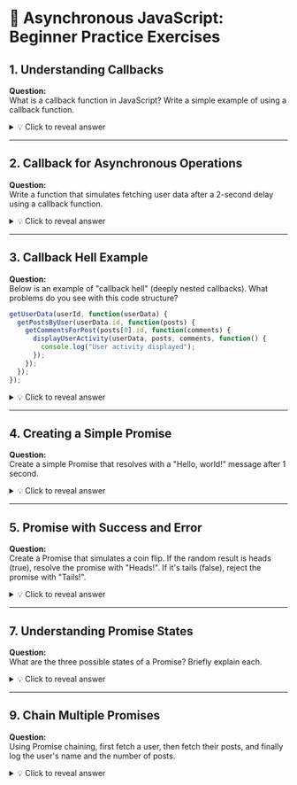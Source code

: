 # 🧪 Asynchronous JavaScript: Beginner Practice Exercises

## 1. Understanding Callbacks
**Question:**  
What is a callback function in JavaScript? Write a simple example of using a callback function.
<details>
<summary>💡 Click to reveal answer</summary>
  
```js
// A callback function is a function passed to another function as an argument,
// which is then invoked inside the outer function to complete an action.

function greet(name, callback) {
  console.log("Hello " + name);
  callback();
}

// Using the function with a callback
greet("John", function() {
  console.log("The greeting has been displayed");
});

// Output:
// Hello John
// The greeting has been displayed
```
</details>

---

## 2. Callback for Asynchronous Operations
**Question:**  
Write a function that simulates fetching user data after a 2-second delay using a callback function.

<details>
<summary>💡 Click to reveal answer</summary>
 
```js
function fetchUserData(userId, callback) {
  console.log("Fetching user data...");
  
  // Simulate network delay with setTimeout
  setTimeout(function() {
    // Simulate a successful response with user data
    const userData = {
      id: userId,
      name: "John Doe",
      email: "john@example.com"
    };
    
    callback(null, userData); // First parameter is for errors (null means no error)
  }, 2000);
}

// Using the function
fetchUserData(123, function(error, user) {
  if (error) {
    console.error("Error fetching user:", error);
  } else {
    console.log("User data received:", user);
  }
});

// Output (after 2 seconds):
// Fetching user data...
// User data received: {id: 123, name: "John Doe", email: "john@example.com"}
```

</details>

---

## 3. Callback Hell Example
**Question:**  
Below is an example of "callback hell" (deeply nested callbacks). What problems do you see with this code structure?

```js
getUserData(userId, function(userData) {
  getPostsByUser(userData.id, function(posts) {
    getCommentsForPost(posts[0].id, function(comments) {
      displayUserActivity(userData, posts, comments, function() {
        console.log("User activity displayed");
      });
    });
  });
});
```
<details>
<summary>💡 Click to reveal answer</summary>
 
```
Problems with the callback hell code:

1. Poor readability: The deeply nested structure makes it hard to follow the code execution flow.
2. Error handling is difficult: Each callback would need its own error handling.
3. Code maintenance: Adding more functionality or fixing bugs becomes complex.
4. Debugging challenges: Stack traces are harder to understand with nested callbacks.
5. Sequential dependency: Each operation must wait for the previous one to complete.
6. The code expands horizontally, which makes it harder to fit within standard code style guidelines.
```
</details>

---

## 4. Creating a Simple Promise
**Question:**  
Create a simple Promise that resolves with a "Hello, world!" message after 1 second.
<details>
<summary>💡 Click to reveal answer</summary>
 
```js
const greeting = new Promise(function(resolve, reject) {
  setTimeout(function() {
    resolve("Hello, world!");
  }, 1000);
});

// Using the promise
greeting
  .then(function(message) {
    console.log(message);  // Outputs: Hello, world!
  });
```

</details>

---

## 5. Promise with Success and Error
**Question:**  
Create a Promise that simulates a coin flip. If the random result is heads (true), resolve the promise with "Heads!". If it's tails (false), reject the promise with "Tails!".

<details> <summary>💡 Click to reveal answer</summary>  
```js
const coinFlip = new Promise(function(resolve, reject) {
  // Generate random boolean (true or false)
  const isHeads = Math.random() > 0.5;
  
  if (isHeads) {
    resolve("Heads!");
  } else {
    reject("Tails!");
  }
});

// Using the promise with both success and error handling
coinFlip
  .then(function(result) {
    console.log("Success:", result);  // If heads
  })
  .catch(function(error) {
    console.log("Error:", error);     // If tails
  });
```

</details>

---

## 6. Converting Callback to Promise
**Question:**  
Convert this callback-based function to a Promise-based function:

```js
function getRandomNumber(max, callback) {
  setTimeout(function() {
    const randomNum = Math.floor(Math.random() * max);
    callback(randomNum);
  }, 1000);
}
```

💡 Click to reveal answer
```js
function getRandomNumber(max) {
  return new Promise(function(resolve, reject) {
    setTimeout(function() {
      const randomNum = Math.floor(Math.random() * max);
      resolve(randomNum);
    }, 1000);
  });
}

// Using the Promise-based function
getRandomNumber(10)
  .then(function(num) {
    console.log("Random number:", num);
  });
```

</details>

---

## 7. Understanding Promise States
**Question:**  
What are the three possible states of a Promise? Briefly explain each.

<details> <summary>💡 Click to reveal answer</summary>  
```
The three states of a Promise:

1. Pending: Initial state, neither fulfilled nor rejected. The Promise is still in progress.

2. Fulfilled: The operation completed successfully, and the Promise has a resulting value (accessed via .then()).

3. Rejected: The operation failed, and the Promise has a reason for the failure (accessed via .catch()).

Once a Promise is either fulfilled or rejected, it is considered "settled" and can't change to another state.
```

</details>

---

## 8. Using then() with Promises
**Question:**  
Write code using a Promise to fetch a user and then log their name to the console.

<details> <summary>💡 Click to reveal answer</summary>  
```js
function fetchUser() {
  return new Promise(function(resolve, reject) {
    setTimeout(function() {
      const user = { id: 1, name: "Alice" };
      resolve(user);
    }, 1000);
  });
}

fetchUser()
  .then(function(user) {
    console.log("User name:", user.name);  // Outputs: User name: Alice
  });
```

</details>

---

## 9. Chain Multiple Promises
**Question:**  
Using Promise chaining, first fetch a user, then fetch their posts, and finally log the user's name and the number of posts.

<details> <summary>💡 Click to reveal answer</summary>  
```js
function fetchUser() {
  return new Promise(function(resolve) {
    setTimeout(function() {
      resolve({ id: 1, name: "Alice" });
    }, 1000);
  });
}

function fetchPosts(userId) {
  return new Promise(function(resolve) {
    setTimeout(function() {
      resolve(["Post 1", "Post 2", "Post 3"]);
    }, 1000);
  });
}

// Chaining promises
fetchUser()
  .then(function(user) {
    console.log("User:", user.name); 
    return fetchPosts(user.id);  // Return a new promise
  })
  .then(function(posts) {
    console.log("Number of posts:", posts.length);
  });

// Output (after 2 seconds):
// User: Alice
// Number of posts: 3
```

</details>

---

## 10. Error Handling with catch()
**Question:**  
What does the `.catch()` method do in a Promise chain? Modify the code below to handle potential errors:

```js
fetchData()
  .then(function(data) {
    processData(data);
  });
```

<details> <summary>💡 Click to reveal answer</summary>  
```js
// The .catch() method handles any rejected promises in the chain,
// similar to a try/catch block in synchronous code.

fetchData()
  .then(function(data) {
    processData(data);
  })
  .catch(function(error) {
    console.error("An error occurred:", error);
  });

// You can also handle errors in individual .then() callbacks:
fetchData()
  .then(function(data) {
    try {
      processData(data);
    } catch (error) {
      console.error("Error processing data:", error);
    }
  })
  .catch(function(error) {
    console.error("Error fetching data:", error);
  });
```

</details>

---

## 11. Using finally() with Promises
**Question:**  
What does the `.finally()` method do in a Promise chain? Add it to the code below:

```js
fetchData()
  .then(function(data) {
    displayData(data);
  })
  .catch(function(error) {
    showError(error);
  });
```

<details> <summary>💡 Click to reveal answer</summary>  
```js
// The .finally() method executes code regardless of whether the promise
// was fulfilled or rejected. It's useful for cleanup operations.

fetchData()
  .then(function(data) {
    displayData(data);
  })
  .catch(function(error) {
    showError(error);
  })
  .finally(function() {
    hideLoadingSpinner();  // This runs whether the promise succeeded or failed
    console.log("Operation complete");
  });
```

</details>

---

## 12. Promise vs Callback - Advantages
**Question:**  
List at least three advantages of using Promises over traditional callbacks.

<details> <summary>💡 Click to reveal answer</summary>  
```
Advantages of Promises over callbacks:

1. Better Error Handling: Promises have built-in error handling through .catch(), making it easier to handle and propagate errors.

2. Chaining: Promises can be easily chained using .then(), avoiding deep nesting ("callback hell").

3. Control Flow: Promises make asynchronous code look more like synchronous code, improving readability.

4. Guaranteed Call: A callback might be called multiple times, but a Promise is resolved or rejected exactly once.

5. Predictable: Promises always execute in the same order they were created, making behavior more predictable.

6. Better Debugging: Promise chains provide better stack traces for debugging.
```
</details>

---

## 13. Introduction to async/await
**Question:**  
What is the purpose of the `async` and `await` keywords in JavaScript? How do they relate to Promises?

<details> <summary>💡 Click to reveal answer</summary>  
```
async/await purpose and relation to Promises:

- `async`: This keyword is used before a function declaration to mark it as asynchronous. An async function always returns a Promise automatically.

- `await`: This keyword can only be used inside an async function. It pauses the execution of the function until the Promise is resolved or rejected, and then returns the resolved value.

- Relation to Promises: async/await is built on top of Promises - it's syntactic sugar that makes working with Promises more like writing synchronous code, improving readability and maintainability.

- Under the hood, async/await uses Promises, but provides a cleaner syntax for writing asynchronous code.
```

</details>

---

## 14. Basic async/await Example
**Question:**  
Convert this Promise-based code to use async/await:

```js
function fetchUser() {
  return new Promise(function(resolve) {
    setTimeout(function() {
      resolve({ name: "Alice" });
    }, 1000);
  });
}

function displayUser() {
  fetchUser()
    .then(function(user) {
      console.log(user.name);
    });
}

displayUser();
```

<details> <summary>💡 Click to reveal answer</summary>  
```js
function fetchUser() {
  return new Promise(function(resolve) {
    setTimeout(function() {
      resolve({ name: "Alice" });
    }, 1000);
  });
}

// Using async/await
async function displayUser() {
  const user = await fetchUser();  // Wait for the Promise to resolve
  console.log(user.name);          // This line runs after the Promise resolves
}

displayUser();
```

</details>

---

## 15. Error Handling with async/await
**Question:**  
How do you handle errors when using async/await? Add error handling to the function below:

```js
async function fetchData() {
  const response = await fetch('https://api.example.com/data');
  const data = await response.json();
  return data;
}
```

<details> <summary>💡 Click to reveal answer</summary>  
```js
// With async/await, we can use regular try/catch blocks for error handling

async function fetchData() {
  try {
    const response = await fetch('https://api.example.com/data');
    if (!response.ok) {
      throw new Error('Network response was not ok');
    }
    const data = await response.json();
    return data;
  } catch (error) {
    console.error("Error fetching data:", error);
    throw error;  // Re-throw to allow calling code to handle it
  }
}

// Usage:
async function displayData() {
  try {
    const data = await fetchData();
    console.log("Data received:", data);
  } catch (error) {
    console.error("Could not display data:", error);
  }
}
```

</details>

---

## 16. Callback Hell vs. Promises vs. async/await
**Question:**  
Rewrite the following "callback hell" code using both Promises and async/await. Which approach do you find most readable?

```js
// Callback hell version
getUser(userId, function(user) {
  getPosts(user.id, function(posts) {
    getComments(posts[0].id, function(comments) {
      console.log(user.name, posts.length, comments.length);
    });
  });
});
```

<details> <summary>💡 Click to reveal answer</summary>  
```js
// Promise version
function getUser(userId) {
  return new Promise(resolve => setTimeout(() => resolve({id: userId, name: "User " + userId}), 1000));
}

function getPosts(userId) {
  return new Promise(resolve => setTimeout(() => resolve(["Post 1", "Post 2", "Post 3"]), 1000));
}

function getComments(postId) {
  return new Promise(resolve => setTimeout(() => resolve(["Comment 1", "Comment 2"]), 1000));
}

// Promise chaining approach
getUser(123)
  .then(user => {
    return getPosts(user.id)
      .then(posts => {
        return getComments(posts[0].id)
          .then(comments => {
            console.log(user.name, posts.length, comments.length);
          });
      });
  });

// Better Promise chaining (flatter)
getUser(123)
  .then(user => {
    const userData = user;
    return getPosts(user.id).then(posts => {
      return getComments(posts[0].id).then(comments => {
        console.log(userData.name, posts.length, comments.length);
      });
    });
  });

// async/await approach
async function getUserActivity() {
  const user = await getUser(123);
  const posts = await getPosts(user.id);
  const comments = await getComments(posts[0].id);
  console.log(user.name, posts.length, comments.length);
}

getUserActivity();

// The async/await approach is generally considered most readable as it:
// 1. Looks like synchronous code (easier to understand)
// 2. Eliminates nesting
// 3. Shows clear sequence of operations
// 4. Is more concise
```

</details>

---

## 17. Multiple Promises with async/await
**Question:**  
How would you wait for multiple Promises to complete using async/await?

<details> <summary>💡 Click to reveal answer</summary>  
```js
async function getMultipleData() {
  try {
    // Create Promises for different data sources
    const userPromise = fetchUser();
    const postsPromise = fetchPosts();
    const settingsPromise = fetchSettings();
    
    // Wait for all three promises to complete
    const user = await userPromise;
    const posts = await postsPromise;
    const settings = await settingsPromise;
    
    // Use the data once all promises have resolved
    console.log(user, posts, settings);
  } catch (error) {
    console.error("Error fetching data:", error);
  }
}

// An even better approach using Promise.all with async/await:
async function getMultipleDataParallel() {
  try {
    // Wait for all promises to complete in parallel
    const [user, posts, settings] = await Promise.all([
      fetchUser(),
      fetchPosts(),
      fetchSettings()
    ]);
    
    console.log(user, posts, settings);
  } catch (error) {
    // If any promise fails, the catch block will execute
    console.error("One of the requests failed:", error);
  }
}
```

</details>

---

## 18. Converting setTimeout to a Promise
**Question:**  
Create a function called `delay` that returns a Promise which resolves after a specified time in milliseconds.

<details> <summary>💡 Click to reveal answer</summary>  
```js
function delay(ms) {
  return new Promise(function(resolve) {
    setTimeout(resolve, ms);
  });
}

// Usage examples:
// With promises
delay(2000)
  .then(function() {
    console.log("2 seconds have passed!");
  });

// With async/await
async function example() {
  console.log("Starting...");
  await delay(2000);
  console.log("2 seconds have passed!");
}

example();
```

</details>

---

## 19. Promisify a Callback Function
**Question:**  
Write a general "promisify" function that converts any callback-based function to a Promise-based one. Assume the callback is always the last argument and follows the Node.js convention (error as first parameter).

<details> <summary>💡 Click to reveal answer</summary>  
```js
function promisify(fn) {
  return function(...args) {
    return new Promise(function(resolve, reject) {
      // Add the callback as the last argument
      fn(...args, function(error, result) {
        if (error) {
          reject(error);
        } else {
          resolve(result);
        }
      });
    });
  };
}

// Example usage:
function readFileCallback(path, callback) {
  // Simulate reading a file
  setTimeout(function() {
    if (path === 'valid.txt') {
      callback(null, "File contents");
    } else {
      callback(new Error("File not found"));
    }
  }, 1000);
}

// Create a Promise-based version
const readFilePromise = promisify(readFileCallback);

// Use it
readFilePromise('valid.txt')
  .then(function(contents) {
    console.log("File contents:", contents);
  })
  .catch(function(error) {
    console.error("Error:", error);
  });
```

</details>

---

## 20. What happens when async functions throw errors?
**Question:**  
What happens when an error is thrown inside an async function? How should it be handled?

<details> <summary>💡 Click to reveal answer</summary>  
```js
// When an error is thrown inside an async function, the Promise returned
// by that function is rejected with that error.

async function processData() {
  throw new Error("Something went wrong");
  return "This will never be reached";
}

// Using Promise syntax:
processData()
  .then(result => {
    console.log("Success:", result);  // This won't execute
  })
  .catch(error => {
    console.error("Caught:", error.message);  // This will execute
  });

// Using async/await syntax:
async function handleProcess() {
  try {
    const result = await processData();
    console.log("Success:", result);  // This won't execute
  } catch (error) {
    console.error("Caught:", error.message);  // This will execute
  }
}

handleProcess();

// Without proper error handling, unhandled Promise rejections can happen:
async function noErrorHandling() {
  const result = await processData();  // This will throw an unhandled rejection
  console.log(result);
}
```

</details>

---

## 21. Promises vs Callbacks for Error Propagation
**Question:**  
Compare how errors propagate in callback-based code versus Promise-based code.

<details> <summary>💡 Click to reveal answer</summary>  
```js
// In callback-based code:
function operationWithCallback(callback) {
  asyncOperation1(function(err, result1) {
    if (err) {
      return callback(err);  // Need to manually propagate errors
    }
    
    asyncOperation2(result1, function(err, result2) {
      if (err) {
        return callback(err);  // Need to manually propagate errors again
      }
      
      asyncOperation3(result2, function(err, finalResult) {
        if (err) {
          return callback(err);  // And again...
        }
        
        callback(null, finalResult);  // Finally success
      });
    });
  });
}

// In Promise-based code:
function operationWithPromises() {
  return asyncOperation1()
    .then(result1 => asyncOperation2(result1))
    .then(result2 => asyncOperation3(result2));
  // Errors automatically propagate to the next .catch()
}

operationWithPromises()
  .then(finalResult => console.log(finalResult))
  .catch(error => console.error(error));  // All errors are caught here

// Key differences:
// 1. In callbacks, error handling requires explicit checks at each step
// 2. In Promises, errors automatically propagate through the chain
// 3. Without careful coding, callback errors are easy to miss
// 4. Promises provide a single catch point for all errors in the chain
```

</details>

---

## 22. Returning Values from async Functions
**Question:**  
What is always returned from an async function? How do you access the value it returns?

<details> <summary>💡 Click to reveal answer</summary>  
```js
// An async function always returns a Promise, even if you return a simple value.

async function getName() {
  return "Alice";  // Automatically wrapped in a Promise
}

// Method 1: Using .then() to get the value
getName()
  .then(function(name) {
    console.log("Name is:", name);  // "Name is: Alice"
  });

// Method 2: Using async/await to get the value
async function displayName() {
  const name = await getName();
  console.log("Name is:", name);  // "Name is: Alice"
}

displayName();

// Even returning nothing creates a Promise that resolves to undefined
async function doNothing() {
  // No return statement
}

doNothing().then(result => {
  console.log("Result is:", result);  // "Result is: undefined"
});
```
</details>

---

## 23. Sequential vs Parallel Promise Execution
**Question:**  
Compare sequential execution (one after another) with parallel execution (all at once) of Promises. When would you use each approach?

<details> <summary>💡 Click to reveal answer</summary>  
```js
// Helper functions that take 1 second each
function task1() {
  return new Promise(resolve => setTimeout(() => {
    console.log("Task 1 complete");
    resolve("Result 1");
  }, 1000));
}

function task2() {
  return new Promise(resolve => setTimeout(() => {
    console.log("Task 2 complete");
    resolve("Result 2");
  }, 1000));
}

function task3() {
  return new Promise(resolve => setTimeout(() => {
    console.log("Task 3 complete");
    resolve("Result 3");
  }, 1000));
}

// Sequential execution (takes ~3 seconds total)
async function sequentialTasks() {
  console.time("Sequential");
  
  const result1 = await task1();
  const result2 = await task2();
  const result3 = await task3();
  
  console.log("All results:", result1, result2, result3);
  console.timeEnd("Sequential");
}

// Parallel execution (takes ~1 second total)
async function parallelTasks() {
  console.time("Parallel");
  
  const promise1 = task1();
  const promise2 = task2();
  const promise3 = task3();
  
  const result1 = await promise1;
  const result2 = await promise2;
  const result3 = await promise3;
  
  console.log("All results:", result1, result2, result3);
  console.timeEnd("Parallel");
}

// Use sequential execution when:
// 1. Each task depends on the result of the previous task
// 2. You need to ensure operations happen in a specific order
// 3. You're rate-limiting requests to an API

// Use parallel execution when:
// 1. Tasks are independent of each other
// 2. You want to minimize total waiting time
// 3. You're fetching multiple resources simultaneously
```

</details>

---
## 24. finally() Method Use Cases
**Question:**  
Give an example of when you would use the `.finally()` method in a Promise chain. What makes it useful?

<details> <summary>💡 Click to reveal answer</summary>  
```js
// Common use case: loading indicator for data fetching

// Show loading indicator
document.getElementById('loading').style.display = 'block';

fetchData()
  .then(data => {
    // Process the data on success
    displayData(data);
  })
  .catch(error => {
    // Show error message on failure
    showErrorMessage(error);
  })
  .finally(() => {
    // Hide the loading indicator whether the operation succeeded or failed
    document.getElementById('loading').style.display = 'none';
  });

// The finally() method is useful because:
// 1. It runs regardless of success or failure
// 2. Perfect for cleanup operations
// 3. Reduces code duplication (no need to hide the loader in both then() and catch())
// 4. Improves code organization by separating cleanup logic from success/error handling
// 5. Makes sure cleanup happens even if there's an error in the then() block
```

</details>

---

## 25. Converting Callback Hell to async/await
**Question:**  
Convert this "callback hell" code to use async/await to make it more readable:

```js
function getUserData() {
  fetchUser(function(err, user) {
    if (err) {
      console.error("Error fetching user:", err);
      return;
    }
    
    fetchPosts(user.id, function(err, posts) {
      if (err) {
        console.error("Error fetching posts:", err);
        return;
      }
      
      fetchComments(posts[0].id, function(err, comments) {
        if (err) {
          console.error("Error fetching comments:", err);
          return;
        }
        
        displayUserData(user, posts, comments, function(err) {
          if (err) {
            console.error("Error displaying data:", err);
            return;
          }
          
          console.log("Data displayed successfully!");
        });
      });
    });
  });
}
```

<details> <summary>💡 Click to reveal answer</summary>  
```js
// First, convert the callback-based functions to Promise-based
function fetchUser() {
  return new Promise((resolve, reject) => {
    // Original function implementation here
    setTimeout(() => resolve({id: 123, name: "Alice"}), 1000);
  });
}

function fetchPosts(userId) {
  return new Promise((resolve, reject) => {
    setTimeout(() => resolve(["Post 1", "Post 2"]), 1000);
  });
}

function fetchComments(postId) {
  return new Promise((resolve, reject) => {
    setTimeout(() => resolve(["Comment 1", "Comment 2"]), 1000);
  });
}

function displayUserData(user, posts, comments) {
  return new Promise((resolve, reject) => {
    setTimeout(() => {
      console.log("Displaying:", user, posts, comments);
      resolve();
    }, 1000);
  });
}

// Now use async/await for clean sequential code
async function getUserData() {
  try {
    const user = await fetchUser();
    const posts = await fetchPosts(user.id);
    const comments = await fetchComments(posts[0].id);
    await displayUserData(user, posts, comments);
    console.log("Data displayed successfully!");
  } catch (error) {
    console.error("Error:", error);
  }
}

// Call the function
getUserData();
```

</details>

---

## 26. Promise vs async/await - Error Handling Comparison
**Question:**  
Compare error handling in Promises (.then/.catch) versus async/await (try/catch). Which one do you find clearer?

<details> <summary>💡 Click to reveal answer</summary>  
```js
// Promise-based error handling
function promiseBasedFunction() {
  return fetchData()
    .then(data => {
      return processData(data);
    })
    .then(result => {
      return formatResult(result);
    })
    .catch(error => {
      console.error("An error occurred:", error);
      return defaultResult();
    });
}

// async/await-based error handling
async function asyncAwaitFunction() {
  try {
    const data = await fetchData();
    const result = await processData(data);
    return await formatResult(result);
  } catch (error) {
    console.error("An error occurred:", error);
    return defaultResult();
  }
}

// Comparison:
// 1. async/await with try/catch is generally clearer because:
//    - It follows familiar synchronous code patterns
//    - The error handling block is separate from the "happy path" code
//    - There's less nesting and indentation
//    - It's easier to see which operations are inside the error handling scope
//
// 2. Promise .catch() advantages:
//    - Can be more flexible for complex chains
//    - Can have multiple .catch() handlers for different parts of the chain
//    - Better for functional programming approaches
```

</details>

---

## 27. When to use callbacks vs Promises vs async/await
**Question:**  
In what situations would you still use callbacks instead of Promises or async/await in modern JavaScript code?

<details> <summary>💡 Click to reveal answer</summary>  
```
When to use callbacks vs Promises vs async/await:

Callbacks are still appropriate for:
1. Event listeners (e.g., click, mouseover)
2. Simple non-nested asynchronous operations
3. When working with APIs that are callback-based (e.g., older Node.js APIs)
4. When using libraries that expect callback functions
5. For higher-order functions like array methods (map, filter, reduce)

Use Promises when:
1. Working with multiple asynchronous operations that need coordination
2. Handling success and error cases separately
3. Transforming or chaining asynchronous results
4. Working with APIs that already return Promises

Use async/await when:
1. Writing complex asynchronous logic with conditional flows
2. Need maximum readability for asynchronous code
3. Handling errors with try/catch blocks
4. When the code structure benefits from a more synchronous-looking approach
5. Working with many sequential asynchronous operations
```

</details>

---

## 28. Promises and the Event Loop
**Question:**  
Explain how Promises work with JavaScript's event loop. What happens when a Promise resolves?

<details> <summary>💡 Click to reveal answer</summary>  
```
How Promises work with the event loop:

1. When a Promise is created, its executor function runs synchronously.

2. When async operations inside the executor complete, their callbacks are added to the "microtask queue" in the event loop.

3. Microtasks have higher priority than regular tasks (like setTimeout callbacks).

4. When a Promise resolves:
   - Its state changes from pending to fulfilled
   - The value it resolves with is stored
   - All attached .then() callbacks are queued as microtasks

5. After the current synchronous code completes, the event loop processes the microtask queue before regular tasks.

6. This means Promise callbacks run before setTimeout or setInterval callbacks, even if the timeout is set to 0.

Example of execution order:

console.log("1. Synchronous code");

setTimeout(() => {
  console.log("4. Timeout callback (regular task)");
}, 0);

Promise.resolve()
  .then(() => console.log("3. Promise callback (microtask)"));

console.log("2. More synchronous code");

// Output:
// 1. Synchronous code
// 2. More synchronous code
// 3. Promise callback (microtask)
// 4. Timeout callback (regular task)
```

</details>

---

